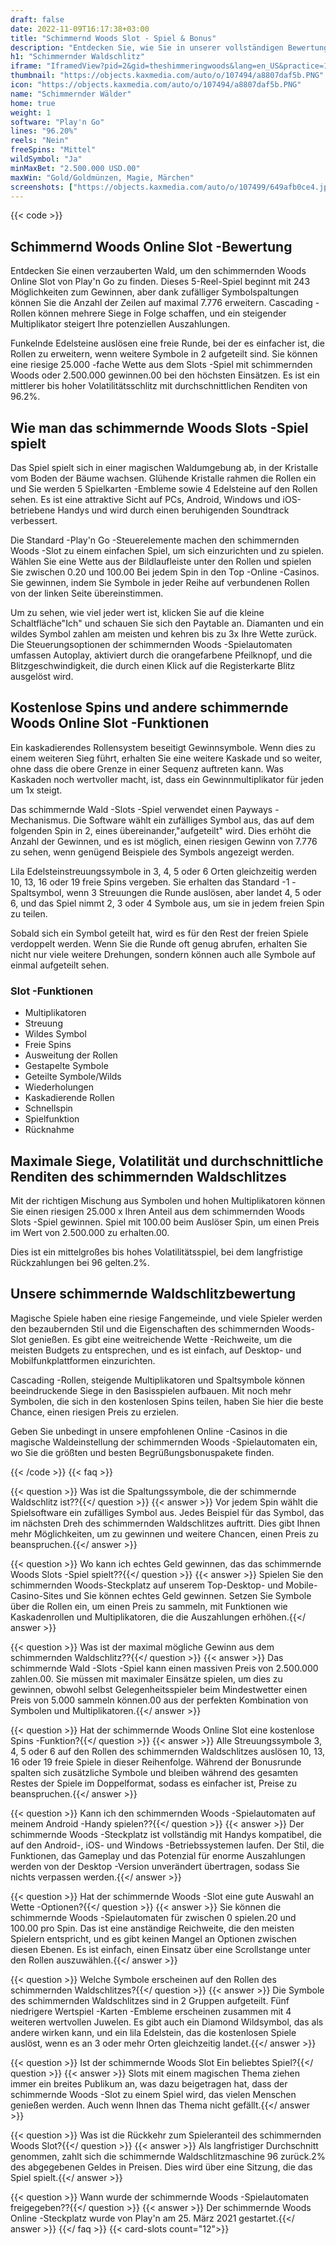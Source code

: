 ```yaml
---
draft: false
date: 2022-11-09T16:17:38+03:00
title: "Schimmernd Woods Slot - Spiel & Bonus"
description: "Entdecken Sie, wie Sie in unserer vollständigen Bewertung bis zu 25.000 x Ihre Wette aus dem schimmernden Woods -Slot gewinnen können. Wir sehen uns das Gameplay, die Funktionen und die besten Casino -Boni an."
h1: "Schimmernder Waldschlitz"
iframe: "IframedView?pid=2&gid=theshimmeringwoods&lang=en_US&practice=1&channel=desktop&div=flashobject&widt…"
thumbnail: "https://objects.kaxmedia.com/auto/o/107494/a8807daf5b.PNG"
icon: "https://objects.kaxmedia.com/auto/o/107494/a8807daf5b.PNG"
name: "Schimmernder Wälder"
home: true
weight: 1
software: "Play'n Go"
lines: "96.20%"
reels: "Nein"
freeSpins: "Mittel"
wildSymbol: "Ja"
minMaxBet: "2.500.000 USD.00"
maxWin: "Gold/Goldmünzen, Magie, Märchen"
screenshots: ["https://objects.kaxmedia.com/auto/o/107499/649afb0ce4.jpeg"]
---
```


{{< code >}}<h2>Schimmernd Woods Online Slot -Bewertung</h2><p>Entdecken Sie einen verzauberten Wald, um den schimmernden Woods Online Slot von Play'n Go zu finden. Dieses 5-Reel-Spiel beginnt mit 243 Möglichkeiten zum Gewinnen, aber dank zufälliger Symbolspaltungen können Sie die Anzahl der Zeilen auf maximal 7.776 erweitern. Cascading -Rollen können mehrere Siege in Folge schaffen, und ein steigender Multiplikator steigert Ihre potenziellen Auszahlungen.</p><p>Funkelnde Edelsteine auslösen eine freie Runde, bei der es einfacher ist, die Rollen zu erweitern, wenn weitere Symbole in 2 aufgeteilt sind. Sie können eine riesige 25.000 -fache Wette aus dem Slots -Spiel mit schimmernden Woods oder 2.500.000 gewinnen.00 bei den höchsten Einsätzen. Es ist ein mittlerer bis hoher Volatilitätsschlitz mit durchschnittlichen Renditen von 96.2%.</p><h2>Wie man das schimmernde Woods Slots -Spiel spielt</h2><p>Das Spiel spielt sich in einer magischen Waldumgebung ab, in der Kristalle vom Boden der Bäume wachsen. Glühende Kristalle rahmen die Rollen ein und Sie werden 5 Spielkarten -Embleme sowie 4 Edelsteine auf den Rollen sehen. Es ist eine attraktive Sicht auf PCs, Android, Windows und iOS-betriebene Handys und wird durch einen beruhigenden Soundtrack verbessert.</p><p>Die Standard -Play'n Go -Steuerelemente machen den schimmernden Woods -Slot zu einem einfachen Spiel, um sich einzurichten und zu spielen. Wählen Sie eine Wette aus der Bildlaufleiste unter den Rollen und spielen Sie zwischen 0.20 und 100.00 Bei jedem Spin in den Top -Online -Casinos. Sie gewinnen, indem Sie Symbole in jeder Reihe auf verbundenen Rollen von der linken Seite übereinstimmen.</p><p>Um zu sehen, wie viel jeder wert ist, klicken Sie auf die kleine Schaltfläche"Ich" und schauen Sie sich den Paytable an. Diamanten und ein wildes Symbol zahlen am meisten und kehren bis zu 3x Ihre Wette zurück. Die Steuerungsoptionen der schimmernden Woods -Spielautomaten umfassen Autoplay, aktiviert durch die orangefarbene Pfeilknopf, und die Blitzgeschwindigkeit, die durch einen Klick auf die Registerkarte Blitz ausgelöst wird.</p><h2>Kostenlose Spins und andere schimmernde Woods Online Slot -Funktionen</h2><p>Ein kaskadierendes Rollensystem beseitigt Gewinnsymbole. Wenn dies zu einem weiteren Sieg führt, erhalten Sie eine weitere Kaskade und so weiter, ohne dass die obere Grenze in einer Sequenz auftreten kann. Was Kaskaden noch wertvoller macht, ist, dass ein Gewinnmultiplikator für jeden um 1x steigt.</p><p>Das schimmernde Wald -Slots -Spiel verwendet einen Payways -Mechanismus. Die Software wählt ein zufälliges Symbol aus, das auf dem folgenden Spin in 2, eines übereinander,"aufgeteilt" wird. Dies erhöht die Anzahl der Gewinnen, und es ist möglich, einen riesigen Gewinn von 7.776 zu sehen, wenn genügend Beispiele des Symbols angezeigt werden.</p><p>Lila Edelsteinstreuungssymbole in 3, 4, 5 oder 6 Orten gleichzeitig werden 10, 13, 16 oder 19 freie Spins vergeben. Sie erhalten das Standard -1 -Spaltsymbol, wenn 3 Streuungen die Runde auslösen, aber landet 4, 5 oder 6, und das Spiel nimmt 2, 3 oder 4 Symbole aus, um sie in jedem freien Spin zu teilen.</p><p>Sobald sich ein Symbol geteilt hat, wird es für den Rest der freien Spiele verdoppelt werden. Wenn Sie die Runde oft genug abrufen, erhalten Sie nicht nur viele weitere Drehungen, sondern können auch alle Symbole auf einmal aufgeteilt sehen.</p><h3>
Slot -Funktionen</h3><ul>
<li></span>
Multiplikatoren</li>
<li></span>
Streuung</li>
<li></span>
Wildes Symbol</li>
<li></span>
Freie Spins</li>
<li></span>
Ausweitung der Rollen</li>
<li></span>
Gestapelte Symbole</li>
<li></span>
Geteilte Symbole/Wilds</li>
<li></span>
Wiederholungen</li>
<li></span>
Kaskadierende Rollen</li>
<li></span>
Schnellspin</li>
<li></span>
Spielfunktion</li>
<li></span>
Rücknahme</li></ul><h2>Maximale Siege, Volatilität und durchschnittliche Renditen des schimmernden Waldschlitzes</h2><p>Mit der richtigen Mischung aus Symbolen und hohen Multiplikatoren können Sie einen riesigen 25.000 x Ihren Anteil aus dem schimmernden Woods Slots -Spiel gewinnen. Spiel mit 100.00 beim Auslöser Spin, um einen Preis im Wert von 2.500.000 zu erhalten.00.</p><p>Dies ist ein mittelgroßes bis hohes Volatilitätsspiel, bei dem langfristige Rückzahlungen bei 96 gelten.2%.</p><h2>Unsere schimmernde Waldschlitzbewertung</h2><p>Magische Spiele haben eine riesige Fangemeinde, und viele Spieler werden den bezaubernden Stil und die Eigenschaften des schimmernden Woods-Slot genießen. Es gibt eine weitreichende Wette -Reichweite, um die meisten Budgets zu entsprechen, und es ist einfach, auf Desktop- und Mobilfunkplattformen einzurichten.</p><p>Cascading -Rollen, steigende Multiplikatoren und Spaltsymbole können beeindruckende Siege in den Basisspielen aufbauen. Mit noch mehr Symbolen, die sich in den kostenlosen Spins teilen, haben Sie hier die beste Chance, einen riesigen Preis zu erzielen.</p><p>Geben Sie unbedingt in unsere empfohlenen Online -Casinos in die magische Waldeinstellung der schimmernden Woods -Spielautomaten ein, wo Sie die größten und besten Begrüßungsbonuspakete finden.</p>
{{< /code >}}
{{< faq >}}

{{< question >}} Was ist die Spaltungssymbole, die der schimmernde Waldschlitz ist??{{</ question >}}
{{< answer >}} Vor jedem Spin wählt die Spielsoftware ein zufälliges Symbol aus. Jedes Beispiel für das Symbol, das im nächsten Dreh des schimmernden Waldschlitzes auftritt. Dies gibt Ihnen mehr Möglichkeiten, um zu gewinnen und weitere Chancen, einen Preis zu beanspruchen.{{</ answer >}}

{{< question >}} Wo kann ich echtes Geld gewinnen, das das schimmernde Woods Slots -Spiel spielt??{{</ question >}}
{{< answer >}} Spielen Sie den schimmernden Woods-Steckplatz auf unserem Top-Desktop- und Mobile-Casino-Sites und Sie können echtes Geld gewinnen. Setzen Sie Symbole über die Rollen ein, um einen Preis zu sammeln, mit Funktionen wie Kaskadenrollen und Multiplikatoren, die die Auszahlungen erhöhen.{{</ answer >}}

{{< question >}} Was ist der maximal mögliche Gewinn aus dem schimmernden Waldschlitz??{{</ question >}}
{{< answer >}} Das schimmernde Wald -Slots -Spiel kann einen massiven Preis von 2.500.000 zahlen.00. Sie müssen mit maximaler Einsätze spielen, um dies zu gewinnen, obwohl selbst Gelegenheitsspieler beim Mindestwetter einen Preis von 5.000 sammeln können.00 aus der perfekten Kombination von Symbolen und Multiplikatoren.{{</ answer >}}

{{< question >}} Hat der schimmernde Woods Online Slot eine kostenlose Spins -Funktion?{{</ question >}}
{{< answer >}} Alle Streuungssymbole 3, 4, 5 oder 6 auf den Rollen des schimmernden Waldschlitzes auslösen 10, 13, 16 oder 19 freie Spiele in dieser Reihenfolge. Während der Bonusrunde spalten sich zusätzliche Symbole und bleiben während des gesamten Restes der Spiele im Doppelformat, sodass es einfacher ist, Preise zu beanspruchen.{{</ answer >}}

{{< question >}} Kann ich den schimmernden Woods -Spielautomaten auf meinem Android -Handy spielen??{{</ question >}}
{{< answer >}} Der schimmernde Woods -Steckplatz ist vollständig mit Handys kompatibel, die auf den Android-, iOS- und Windows -Betriebssystemen laufen. Der Stil, die Funktionen, das Gameplay und das Potenzial für enorme Auszahlungen werden von der Desktop -Version unverändert übertragen, sodass Sie nichts verpassen werden.{{</ answer >}}

{{< question >}} Hat der schimmernde Woods -Slot eine gute Auswahl an Wette -Optionen?{{</ question >}}
{{< answer >}} Sie können die schimmernde Woods -Spielautomaten für zwischen 0 spielen.20 und 100.00 pro Spin. Das ist eine anständige Reichweite, die den meisten Spielern entspricht, und es gibt keinen Mangel an Optionen zwischen diesen Ebenen. Es ist einfach, einen Einsatz über eine Scrollstange unter den Rollen auszuwählen.{{</ answer >}}

{{< question >}} Welche Symbole erscheinen auf den Rollen des schimmernden Waldschlitzes?{{</ question >}}
{{< answer >}} Die Symbole des schimmernden Waldschlitzes sind in 2 Gruppen aufgeteilt. Fünf niedrigere Wertspiel -Karten -Embleme erscheinen zusammen mit 4 weiteren wertvollen Juwelen. Es gibt auch ein Diamond Wildsymbol, das als andere wirken kann, und ein lila Edelstein, das die kostenlosen Spiele auslöst, wenn es an 3 oder mehr Orten gleichzeitig landet.{{</ answer >}}

{{< question >}} Ist der schimmernde Woods Slot Ein beliebtes Spiel?{{</ question >}}
{{< answer >}} Slots mit einem magischen Thema ziehen immer ein breites Publikum an, was dazu beigetragen hat, dass der schimmernde Woods -Slot zu einem Spiel wird, das vielen Menschen genießen werden. Auch wenn Ihnen das Thema nicht gefällt.{{</ answer >}}

{{< question >}} Was ist die Rückkehr zum Spieleranteil des schimmernden Woods Slot?{{</ question >}}
{{< answer >}} Als langfristiger Durchschnitt genommen, zahlt sich die schimmernde Waldschlitzmaschine 96 zurück.2% des abgegebenen Geldes in Preisen. Dies wird über eine Sitzung, die das Spiel spielt.{{</ answer >}}

{{< question >}} Wann wurde der schimmernde Woods -Spielautomaten freigegeben??{{</ question >}}
{{< answer >}} Der schimmernde Woods Online -Steckplatz wurde von Play'n am 25. März 2021 gestartet.{{</ answer >}}
{{</ faq >}}
{{< card-slots count="12">}}